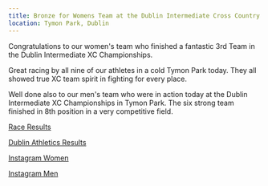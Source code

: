 ```yaml
---
title: Bronze for Womens Team at the Dublin Intermediate Cross Country Championships
location: Tymon Park, Dublin
---
```


Congratulations to our women's team who finished a fantastic 3rd Team in the Dublin Intermediate XC Championships. 

Great racing by all nine of our athletes in a cold Tymon Park today. They all showed true XC team spirit in fighting for every place. 

Well done also to our men's team who were in action today at the Dublin Intermediate XC Championships in Tymon Park. The six strong team finished in 8th position in a very competitive field. 

<a href="/races/2021-11-28-Dublin-Inter-XC/" target="_blank" rel="noopener noreferrer">Race Results</a>

<a href="https://dublinathletics.com/results/senior-results/2021-results/dublin-intermediate-cross-country-championship-results/" target="_blank" rel="noopener noreferrer">Dublin Athletics Results</a>

<a href="https://www.instagram.com/p/CW0suaMsK1t/" target="_blank" rel="noopener noreferrer">Instagram Women</a>

<a href="https://www.instagram.com/p/CW0tPJIMkfI/" target="_blank" rel="noopener noreferrer">Instagram Men</a>